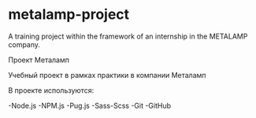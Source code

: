# metalamp-project
A training project within the framework of an internship in the METALAMP company.

Проект Металамп

Учебный проект в рамках практики в компании Металамп

В проекте используются:

-Node.js
-NPM.js
-Pug.js
-Sass-Scss
-Git
-GitHub

